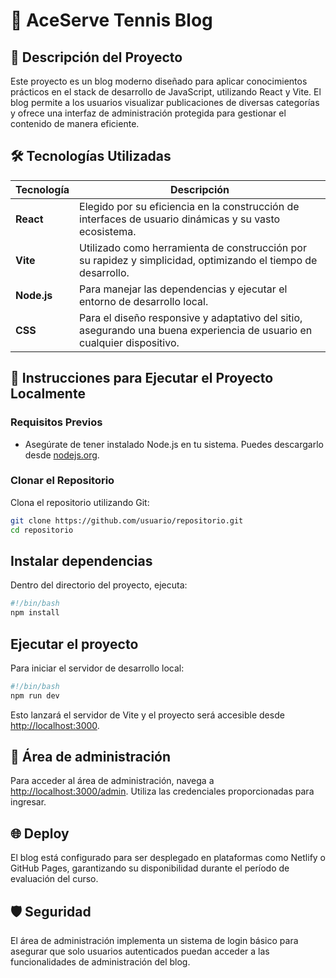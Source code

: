 # 🎾 AceServe Tennis Blog

## 📝 Descripción del Proyecto

Este proyecto es un blog moderno diseñado para aplicar conocimientos prácticos en el stack de desarrollo de JavaScript, utilizando React y Vite. El blog permite a los usuarios visualizar publicaciones de diversas categorías y ofrece una interfaz de administración protegida para gestionar el contenido de manera eficiente.

## 🛠 Tecnologías Utilizadas

| Tecnología       | Descripción                                                                                                                                 |
|------------------|---------------------------------------------------------------------------------------------------------------------------------------------|
| **React**        | Elegido por su eficiencia en la construcción de interfaces de usuario dinámicas y su vasto ecosistema.                                      |
| **Vite**         | Utilizado como herramienta de construcción por su rapidez y simplicidad, optimizando el tiempo de desarrollo.                                |
| **Node.js**      | Para manejar las dependencias y ejecutar el entorno de desarrollo local.                                                                    |
| **CSS**          | Para el diseño responsive y adaptativo del sitio, asegurando una buena experiencia de usuario en cualquier dispositivo.                      |

## 🚀 Instrucciones para Ejecutar el Proyecto Localmente

### Requisitos Previos

- Asegúrate de tener instalado Node.js en tu sistema. Puedes descargarlo desde [nodejs.org](https://nodejs.org/).

### Clonar el Repositorio

Clona el repositorio utilizando Git:

```bash
git clone https://github.com/usuario/repositorio.git
cd repositorio
```

## Instalar dependencias

Dentro del directorio del proyecto, ejecuta:

```bash
#!/bin/bash
npm install
```

## Ejecutar el proyecto

Para iniciar el servidor de desarrollo local:

```bash
#!/bin/bash
npm run dev
```

Esto lanzará el servidor de Vite y el proyecto será accesible desde <http://localhost:3000>.

## 🔐 Área de administración

Para acceder al área de administración, navega a <http://localhost:3000/admin>. Utiliza las credenciales proporcionadas para ingresar.

## 🌐 Deploy

El blog está configurado para ser desplegado en plataformas como Netlify o GitHub Pages, garantizando su disponibilidad durante el período de evaluación del curso.

## 🛡 Seguridad

El área de administración implementa un sistema de login básico para asegurar que solo usuarios autenticados puedan acceder a las funcionalidades de administración del blog.

